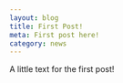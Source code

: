 ```yaml
---
layout: blog
title: First Post!
meta: First post here!
category: news
---
```


A little text for the first post!
